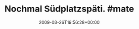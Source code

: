 ---
retweeted: false
source: <a href="http://twitter.com" rel="nofollow">Twitter Web Client</a>
entities:
  hashtags:
  - text: mate
    indices:
    - '23'
    - '28'
  symbols: []
  user_mentions: []
  urls: []
display_text_range:
- '0'
- '28'
favorite_count: '0'
id_str: '1396422182'
truncated: false
retweet_count: '0'
id: '1396422182'
created_at: Thu Mar 26 19:56:28 +0000 2009
favorited: false
full_text: 'Nochmal Südplatzspäti. #mate'
lang: de
tags:
- mate
- pesos:twitter
date: '2009-03-26T19:56:28+00:00'
src: https://twitter.com/bascht/status/1396422182
original_url: https://twitter.com/bascht/status/1396422182
type: twitter_tweet
text: 'Nochmal Südplatzspäti. #mate'
title: 'Nochmal Südplatzspäti. #mate'

---
